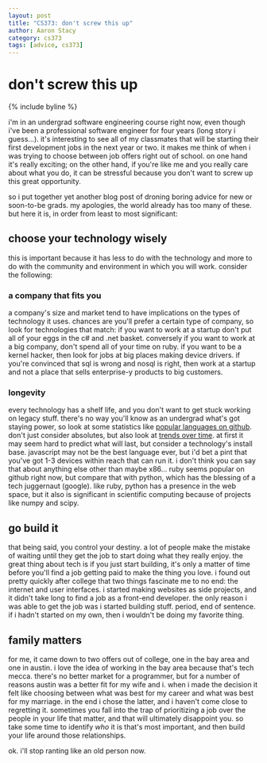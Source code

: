 ```yaml
---
layout: post
title: "CS373: don't screw this up"
author: Aaron Stacy
category: cs373
tags: [advice, cs373]
---
```


# don't screw this up

{% include byline %}

i'm in an undergrad software engineering course right now, even though i've
been a professional software engineer for four years (long story i guess…).
it's interesting to see all of my classmates that will be starting their first
development jobs in the next year or two. it makes me think of when i was
trying to choose between job offers right out of school. on one hand it's
really exciting; on the other hand, if you're like me and you really care about
what you do, it can be stressful because you don't want to screw up this great
opportunity.

so i put together yet another blog post of droning boring  advice for new or
soon-to-be grads. my apologies, the world already has too many of these. but
here it is, in order from least to most significant:

## choose your technology wisely

this is important because it has less to do with the technology and more to do
with the community and environment in which you will work. consider the
following:

### a company that fits you

a company's size and market tend to have implications on the types of
technology it uses. chances are you'll prefer a certain type of company, so
look for technologies that match: if you want to work at a startup don't put
all of your eggs in the c# and .net basket.  conversely if you want to work at
a big company, don't spend all of your time on ruby. if you want to be a kernel
hacker, then look for jobs at big places making device drivers. if you're
convinced that sql is wrong and nosql is right, then work at a startup and not
a place that sells enterprise-y products to big customers.

### longevity

every technology has a shelf life, and you don't want to get stuck working on
legacy stuff. there's no way you'll know as an undergrad what's got staying
power, so look at some statistics like [popular languages on
github](https://github.com/languages). don't just consider absolutes, but also
look at [trends over
time](http://www.dodgycoder.net/p/programming-trends.html). at first it may
seem hard to predict what will last, but consider a technology's install base.
javascript may not be the best language ever, but i'd bet a pint that you've
got 1-3 devices within reach that can run it. i don't think you can say that
about anything else other than maybe x86… ruby seems popular on github right
now, but compare that with python, which has the blessing of a tech juggernaut
(google). like ruby, python has a presence in the web space, but it also is
significant in scientific computing because of projects like numpy and scipy.

## go build it

that being said, you control your destiny. a lot of people make the mistake of
waiting until they get the job to start doing what they really enjoy. the great
thing about tech is if you just start building, it's only a matter of time
before you'll find a job getting paid to make the thing you love. i found out
pretty quickly after college that two things fascinate me to no end: the
internet and user interfaces. i started making websites as side projects, and
it didn't take long to find a job as a front-end developer. the only reason i
was able to get the job was i started building stuff. period, end of sentence.
if i hadn't started on my own, then i wouldn't be doing my favorite thing.

## family matters

for me, it came down to two offers out of college, one in the bay area and one
in austin. i love the idea of working in the bay area because that's tech
mecca. there's no better market for a programmer, but for a number of reasons
austin was a better fit for my wife and i. when i made the decision it felt
like choosing between what was best for my career and what was best for my
marriage. in the end i chose the latter, and i haven't come close to regretting
it. sometimes you fall into the trap of prioritizing a job over the people in
your life that matter, and that will ultimately disappoint you. so take some
time to identify *who* it is that's most important, and then build your life
around those relationships.

ok. i'll stop ranting like an old person now.
